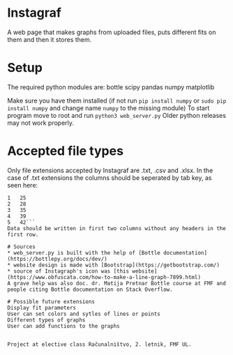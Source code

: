 # Instagraf
A web page that makes graphs from uploaded files, puts different fits on them and then it stores them.

# Setup
The required python modules are:
bottle
scipy
pandas
numpy
matplotlib

Make sure you have them installed (if not run `pip install numpy` or `sudo pip install numpy` and change name `numpy` to the missing module)
To start program move to root and run `python3 web_server.py`
Older python releases may not work properly.

# Accepted file types
Only file extensions accepted by Instagraf are .txt, .csv and .xlsx. 
In the case of .txt extensions the columns should be seperated by tab key, as seen here:
```0	20
1	25
2	28
3	35
4	39
5	42```
Data should be written in first two columns without any headers in the first row.

# Sources
* web_server.py is built with the help of [Bottle documentation](https://bottlepy.org/docs/dev/)
* website design is made with [Bootstrap](https://getbootstrap.com/)
* source of Instagraph's icon was [this website](https://www.obfuscata.com/how-to-make-a-line-graph-7899.html) 
A grave help was also doc. dr. Matija Pretnar Bottle course at FMF and people citing Bottle documentation on Stack Overflow.

# Possible future extensions
Display fit parameters
User can set colors and sytles of lines or points
Different types of graphs
User can add functions to the graphs


Project at elective class Računalništvo, 2. letnik, FMF UL.